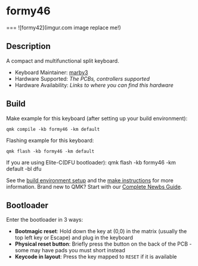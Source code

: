 # formy46
===
![formy42](imgur.com image replace me!)

## Description
A compact and multifunctional split keyboard.

* Keyboard Maintainer: [marby3](https://github.com/yourusername)
* Hardware Supported: *The PCBs, controllers supported*
* Hardware Availability: *Links to where you can find this hardware*

## Build
Make example for this keyboard (after setting up your build environment):

    qmk compile -kb formy46 -km default

Flashing example for this keyboard:

    qmk flash -kb formy46 -km default

If you are using Elite-C(DFU bootloader):
    qmk flash -kb formy46 -km default -bl dfu

See the [build environment setup](https://docs.qmk.fm/#/getting_started_build_tools) and the [make instructions](https://docs.qmk.fm/#/getting_started_make_guide) for more information. Brand new to QMK? Start with our [Complete Newbs Guide](https://docs.qmk.fm/#/newbs).

## Bootloader
Enter the bootloader in 3 ways:

* **Bootmagic reset**: Hold down the key at (0,0) in the matrix (usually the top left key or Escape) and plug in the keyboard
* **Physical reset button**: Briefly press the button on the back of the PCB - some may have pads you must short instead
* **Keycode in layout**: Press the key mapped to `RESET` if it is available
